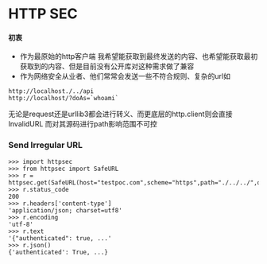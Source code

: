# HTTP SEC 

#### 初衷
* 作为最原始的http客户端 我希望能获取到最终发送的内容、也希望能获取最初获取到的内容、但是目前没有公开库对这种需求做了兼容
* 作为网络安全从业者、他们常常会发送一些不符合规则、复杂的url如
```
http://localhost./../api
http://localhost/?doAs=`whoami`
```
无论是request还是urllib3都会进行转义、而更底层的http.client则会直接InvalidURL 而对其源码进行path影响范围不可控



### Send Irregular URL
```
>>> import httpsec
>>> from httpsec import SafeURL
>>> r = httpsec.get(SafeURL(host="testpoc.com",scheme="https",path="./../../",query="doAs=`whoami`"))
>>> r.status_code
200
>>> r.headers['content-type']
'application/json; charset=utf8'
>>> r.encoding
'utf-8'
>>> r.text
'{"authenticated": true, ...'
>>> r.json()
{'authenticated': True, ...}
```

